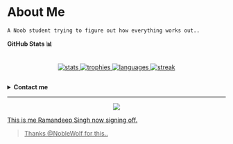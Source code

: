 # About Me
```
A Noob student trying to figure out how everything works out..
```

<summary><b>GitHub Stats 📊</b></summary><br/>
<p align="center">
   <a href="https://github.com/ramanveerji"> <img src="https://github-readme-stats.vercel.app/api?username=ramanveerji&show_icons=true&theme=radical&no-frame=true&hide_border=true&cache_seconds=1800&count_private=true&include_all_commits=true&custom_title=My+GitHub+Stats" alt="stats" /> </a>
   <a href="https://github.com/ramanveerji"> <img src="https://github-profile-trophy.vercel.app/?username=ramanveerji&theme=radical&no-frame=true&cache_seconds=1800" alt="trophies" /> </a>
   <a href="https://github.com/ramanveerji"> <img src="https://github-readme-stats.vercel.app/api/top-langs/?username=ramanveerji&layout=compact&theme=radical&no-bg=true&hide_border=true&cache_seconds=1800" alt="languages" /> </a>
   <a href="https://github.com/ramanveerji"> <img src="https://github-readme-streak-stats.herokuapp.com/?user=ramanveerji&theme=radical&no-frame=true&no-bg=true&hide_border=true&cache_seconds=1800" alt="streak" /> </a>
</p>

##
<details>
    <summary><b>Contact me</b></summary><br/>
      
[![Telegram Badge](https://img.shields.io/badge/-ramanveerji-1ca0f1?style=for-the-badge&logo=telegram&logoColor=white)](https://t.me/ramanveerji)
</details>

---

<p align="center">
   <a href="https://github.com/ramanveerji"><img src="https://Visitor-badge.laobi.icu/badge?page_id=ramanveerji"
</p>

This is me Ramandeep Singh now signing off.     

> Thanks @NobleWolf for this..
